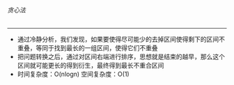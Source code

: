 ###### 贪心法
----
* 通过冷静分析，我们发现，如果要使得尽可能少的去掉区间使得剩下的区间不重叠，等同于找到最长的一组区间，使得它们不重叠
* 把问题转换之后，通过对区间右端进行排序，思想就是结束的越早，那么这个区间就可能更长的得到衍生，最终得到最长不重合区间
* 时间复杂度：O(nlogn) 空间复杂度：O(1)
